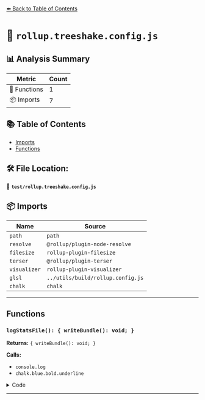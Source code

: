 [⬅️ Back to Table of Contents](../index.md)

# 📄 `rollup.treeshake.config.js`

## 📊 Analysis Summary

| Metric | Count |
|--------|-------|
| 🔧 Functions | 1 |
| 📦 Imports | 7 |

## 📚 Table of Contents

- [Imports](#imports)
- [Functions](#functions)

## 🛠️ File Location:
📂 **`test/rollup.treeshake.config.js`**

## 📦 Imports

| Name | Source |
|------|--------|
| `path` | `path` |
| `resolve` | `@rollup/plugin-node-resolve` |
| `filesize` | `rollup-plugin-filesize` |
| `terser` | `@rollup/plugin-terser` |
| `visualizer` | `rollup-plugin-visualizer` |
| `glsl` | `../utils/build/rollup.config.js` |
| `chalk` | `chalk` |


---

## Functions

### `logStatsFile(): { writeBundle(): void; }`

**Returns:** `{ writeBundle(): void; }`

**Calls:**

- `console.log`
- `chalk.blue.bold.underline`

<details><summary>Code</summary>

```typescript
function logStatsFile() {

	return {
		writeBundle() {

			console.log();
			console.log( 'Open the following url in a browser to analyze the tree-shaken bundle.' );
			console.log( chalk.blue.bold.underline( statsFile ) );
			console.log();

		}
	};

}
```
</details>


---
